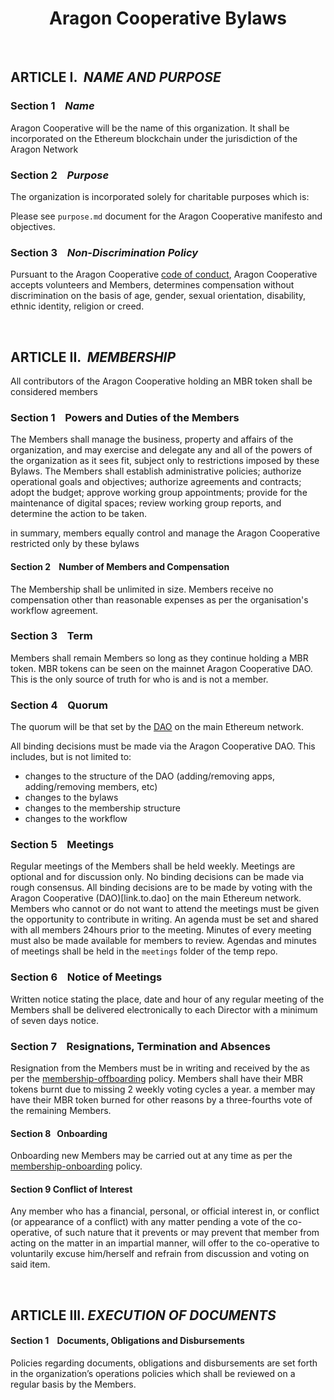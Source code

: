 <h1 align='center'>Aragon Cooperative Bylaws</h1>

<br>

## ARTICLE I.  *NAME AND PURPOSE*

### Section 1    *Name*
Aragon Cooperative will be the name of this organization. It shall be incorporated on the Ethereum blockchain under the jurisdiction of the Aragon Network 


### Section 2    _*Purpose*_
The organization is incorporated solely for charitable purposes which is:

Please see `purpose.md` document for the Aragon Cooperative manifesto and objectives. 


### Section 3    _*Non-Discrimination Policy*_
Pursuant to the Aragon Cooperative [code of conduct](add.link.here), Aragon Cooperative accepts volunteers and Members, determines compensation without discrimination on the basis of age, gender, sexual orientation, disability, ethnic identity, religion or creed.

<br>


## ARTICLE II.  _*MEMBERSHIP*_
All contributors of the Aragon Cooperative holding an MBR token shall be considered members


### Section 1    Powers and Duties of the Members
The Members shall manage the business, property and affairs of the organization, and may exercise and delegate any and all of the powers of the organization as it sees fit, subject only to restrictions imposed by these Bylaws. The Members shall establish administrative policies; authorize operational goals and objectives; authorize agreements and contracts; adopt the budget; approve working group appointments; provide for the maintenance of digital spaces; review working group reports, and determine the action to be taken. 

in summary, members equally control and manage the Aragon Cooperative restricted only by these bylaws

#### Section 2    Number of Members and Compensation
The Membership shall be unlimited in size. Members receive no compensation other than reasonable expenses as per the organisation's workflow agreement.

### Section 3    Term
Members shall remain Members so long as they continue holding a MBR token. MBR tokens can be seen on the mainnet Aragon Cooperative DAO. This is the only source of truth for who is and is not a member. 

### Section 4    Quorum
The quorum will be that set by the [DAO](link.to.dao) on the main Ethereum network.

All binding decisions must be made via the Aragon Cooperative DAO. This includes, but is not limited to:
- changes to the structure of the DAO (adding/removing apps, adding/removing members, etc)
- changes to the bylaws
- changes to the membership structure
- changes to the workflow

### Section 5    Meetings
Regular meetings of the Members shall be held weekly. Meetings are optional and for discussion only. No binding decisions can be made via rough consensus. All binding decisions are to be made by voting with the Aragon Cooperative (DAO)[link.to.dao] on the main Ethereum network. Members who cannot or do not want to attend the meetings must be given the opportunity to contribute in writing. An agenda must be set and shared with all members 24hours prior to the meeting. Minutes of every meeting must also be made available for members to review. Agendas and minutes of meetings shall be held in the `meetings` folder of the temp repo.

### Section 6    Notice of Meetings
Written notice stating the place, date and hour of any regular meeting of the Members shall be delivered electronically to each Director with a minimum of seven days notice. 

### Section 7    Resignations, Termination and Absences
Resignation from the Members must be in writing and received by the as per the [membership-offboarding](link.to.document) policy. Members shall have their MBR tokens burnt due to missing 2 weekly voting cycles a year. a member may have their MBR token burned for other reasons by a three-fourths vote of the remaining Members.

#### Section 8    Onboarding
Onboarding new Members may be carried out at any time as per the [membership-onboarding](link.to.document) policy.

#### Section 9    Conflict of Interest 

Any member who has a financial, personal, or official interest in, or conflict (or appearance of a conflict) with any matter pending a vote of the co-operative, of such nature that it prevents or may prevent that member from acting on the matter in an impartial manner, will offer to the co-operative to voluntarily excuse him/herself and refrain from discussion and voting on said item.



<br>

## ARTICLE III. _*EXECUTION OF DOCUMENTS*_

#### Section 1    Documents, Obligations and Disbursements
Policies regarding documents, obligations and disbursements are set forth in the organization’s operations policies which shall be reviewed on a regular basis by the Members.

<br>
